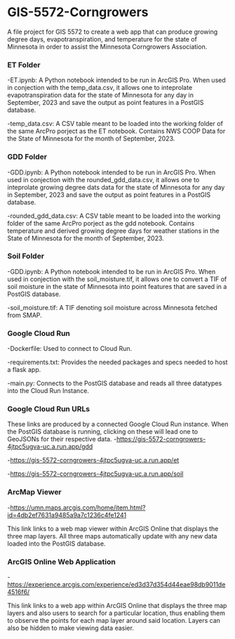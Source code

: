 # GIS-5572-Corngrowers

A file project for GIS 5572 to create a web app that can produce growing degree days, evapotranspiration, and temperature for the state of Minnesota in order to assist the Minnesota Corngrowers Association.


### ET Folder
-ET.ipynb: A Python notebook intended to be run in ArcGIS Pro. When used in conjection with the temp_data.csv, it allows one to inteprolate evapotranspiration data for the state of Minnesota for any day in September, 2023 and save the output as point features in a PostGIS database.

-temp_data.csv: A CSV table meant to be loaded into the working folder of the same ArcPro porject as the ET notebook. Contains NWS COOP Data for the State of Minnesota for the month of September, 2023.

### GDD Folder
-GDD.ipynb: A Python notebook intended to be run in ArcGIS Pro. When used in conjection with the rounded_gdd_data.csv, it allows one to inteprolate growing degree dats data for the state of Minnesota for any day in September, 2023 and save the output as point features in a PostGIS database.

-rounded_gdd_data.csv: A CSV table meant to be loaded into the working folder of the same ArcPro porject as the gdd notebook. Contains temperature and derived growing degree days for weather stations in the State of Minnesota for the month of September, 2023.

### Soil Folder
-GDD.ipynb: A Python notebook intended to be run in ArcGIS Pro. When used in conjection with the soil_moisture.tif, it allows one to convert a TIF of soil moisture in the state of Minnesota into point features that are saved in a PostGIS database.

-soil_moisture.tif: A TIF denoting soil moisture across Minnesota fetched from SMAP.

### Google Cloud Run
-Dockerfile: Used to connect to Cloud Run.

-requirements.txt: Provides the needed packages and specs needed to host a flask app.

-main.py: Connects to the PostGIS database and reads all three datatypes into the Cloud Run Instance.

### Google Cloud Run URLs
These links are produced by a connected Google Cloud Run instance. When the PostGIS database is running, clicking on these will lead one to GeoJSONs for their respective data.
-https://gis-5572-corngrowers-4jtpc5ugva-uc.a.run.app/gdd

-https://gis-5572-corngrowers-4jtpc5ugva-uc.a.run.app/et

-https://gis-5572-corngrowers-4jtpc5ugva-uc.a.run.app/soil

### ArcMap Viewer
-https://umn.maps.arcgis.com/home/item.html?id=4db2ef7631a9485a9a7c1236c4fe1241

This link links to a web map viewer within ArcGIS Online that displays the three map layers. All three maps automatically update with any new data loaded into the PostGIS database.

### ArcGIS Online Web Application
-https://experience.arcgis.com/experience/ed3d37d354d44eae98db9011de4516f6/

This link links to a web app within ArcGIS Online that displays the three map layers and also users to search for a particular location, thus enabling them to observe the points for each map layer around said location. Layers can also be hidden to make viewing data easier.
